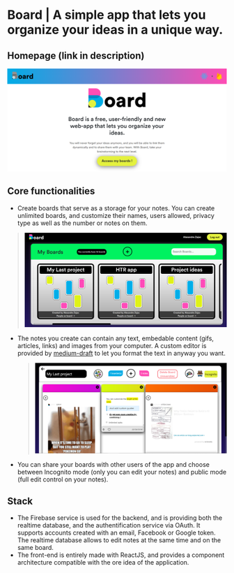 # Board | A simple app that lets you organize your ideas in a unique way.

## Homepage (link in description)
![](./public/demosImages/welcome.png)

## Core functionalities
- Create boards that serve as a storage for your notes. You can create unlimited boards, and customize their names, users allowed, privacy type as well as the number or notes on them. 
> ![](./public/demosImages/boards.png)
- The notes you create can contain any text, embedable content (gifs, articles, links) and images from your computer. A custom editor is provided by [medium-draft](https://github.com/brijeshb42/medium-draft) to let you format the text in anyway you want.
  > ![](./public/demosImages/board.png)
- You can share your boards with other users of the app and choose between Incognito mode (only you can edit your notes) and public mode (full edit control on your notes).
## Stack
- The Firebase service is used for the backend, and is providing both the realtime database, and the authentification service via OAuth. It supports accounts created with an email, Facebook or Google token. The realtime database allows to edit notes at the same time and on the same board. 
- The front-end is entirely made with ReactJS, and provides a component architecture compatible with the  ore idea of the application.

